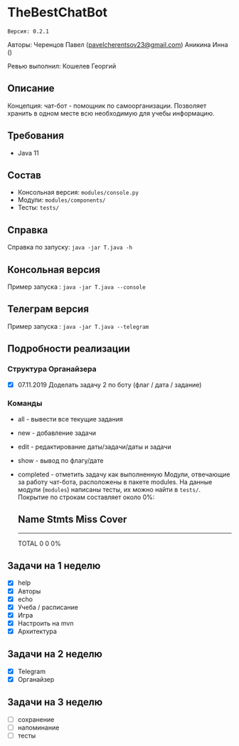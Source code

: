 ﻿# TheBestChatBot
    Версия: 0.2.1
    
Авторы: Черенцов Павел (pavelcherentsov23@gmail.com)
        Аникина Инна ()

Ревью выполнил: Кошелев Георгий


## Описание
Концепция: чат-бот - помощник по самоорганизации. Позволяет хранить в одном месте всю необходимую для учебы информацию.

## Требования
* Java 11

## Состав
* Консольная версия: `modules/console.py`
* Модули: `modules/components/`
* Тесты: `tests/` 

## Справка
Справка по запуску: `java -jar T.java -h`

## Консольная версия
Пример запуска : `java -jar T.java --console`

## Телеграм версия
Пример запуска : `java -jar T.java --telegram`

## Подробности реализации

### Структура Органайзера
- [x] 07.11.2019 Доделать задачу 2 по боту
(флаг / дата / задание)
### Команды
* all - вывести все текущие задания
* new - добавление задачи
* edit - редактирование даты/задачи/даты и задачи
* show - вывод по флагу/дате
* completed - отметить задачу как выполненную
Модули, отвечающие за работу чат-бота, расположены в пакете modules.
На данные модули (`modules`) написаны тесты, их можно найти в `tests/`.
Покрытие по строкам составляет около 0%:

    Name                                     Stmts   Miss  Cover
    ------------------------------------------------------------
    
    ------------------------------------------------------------
    TOTAL                                      0      0     0%
    

## Задачи на 1 неделю
- [x] help
- [x] Авторы
- [x] echo
- [x] Учеба / расписание
- [x] Игра
- [x] Настроить на mvn
- [x] Архитектура
## Задачи на 2 неделю
- [x] Telegram
- [x] Органайзер
 
## Задачи на 3 неделю
- [ ] сохранение
- [ ] напоминание
- [ ] тесты
